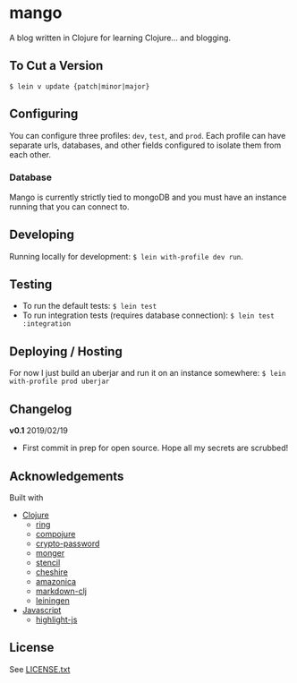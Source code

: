 # mango

A blog written in Clojure for learning Clojure... and blogging.

## To Cut a Version
`$ lein v update {patch|minor|major}`

## Configuring
You can configure three profiles: `dev`, `test`, and `prod`. Each profile can have separate urls, databases, and other fields configured to isolate them from each other.

### Database
Mango is currently strictly tied to mongoDB and you must have an instance running that you can connect to.

## Developing
Running locally for development: `$ lein with-profile dev run`.

## Testing
- To run the default tests: `$ lein test`
- To run integration tests (requires database connection): `$ lein test :integration`

## Deploying / Hosting
For now I just build an uberjar and run it on an instance somewhere: `$ lein with-profile prod uberjar`

## Changelog
**v0.1**
2019/02/19

* First commit in prep for open source. Hope all my secrets are scrubbed!

## Acknowledgements
Built with
* [Clojure](https://clojure.org)
  * [ring](http://ring-clojure.github.io/ring/)
  * [compojure](https://github.com/weavejester/compojure)
  * [crypto-password](https://github.com/weavejester/crypto-password)
  * [monger](http://clojuremongodb.info/)
  * [stencil](https://github.com/davidsantiago/stencil)
  * [cheshire](https://github.com/dakrone/cheshire)
  * [amazonica](https://github.com/mcohen01/amazonica)
  * [markdown-clj](https://github.com/yogthos/markdown-clj)
  * [leiningen](http://leiningen.org/)
* [Javascript](https://en.wikipedia.org/wiki/JavaScript)
  * [highlight-js](https://highlightjs.org/)

## License

See [LICENSE.txt](LICENSE.txt)
